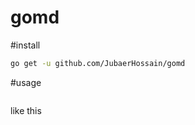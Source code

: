 # gomd

#install
```bash
go get -u github.com/JubaerHossain/gomd
```

#usage
```go run ./gomd crud package_name module_name
```
like this
```go run ./gomd crud github.com/JubaerHossain/golang_restapi user
```
